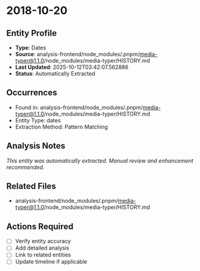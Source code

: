 # 2018-10-20

## Entity Profile
- **Type**: Dates
- **Source**: analysis-frontend/node_modules/.pnpm/media-typer@1.1.0/node_modules/media-typer/HISTORY.md
- **Last Updated**: 2025-10-12T03:42:07.562886
- **Status**: Automatically Extracted

## Occurrences
- Found in: analysis-frontend/node_modules/.pnpm/media-typer@1.1.0/node_modules/media-typer/HISTORY.md
- Entity Type: dates
- Extraction Method: Pattern Matching

## Analysis Notes
*This entity was automatically extracted. Manual review and enhancement recommended.*

## Related Files
- analysis-frontend/node_modules/.pnpm/media-typer@1.1.0/node_modules/media-typer/HISTORY.md

## Actions Required
- [ ] Verify entity accuracy
- [ ] Add detailed analysis
- [ ] Link to related entities
- [ ] Update timeline if applicable
